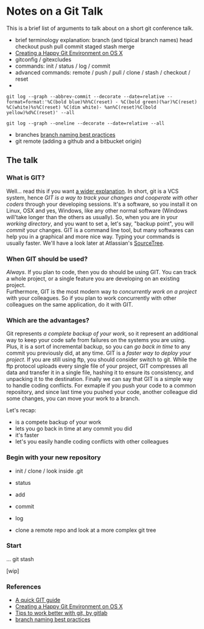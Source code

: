 # Notes on a Git Talk

This is a brief list of arguments to talk about on a short git conference talk.

* brief terminology explanation: branch (and tipical branch names) head checkout push pull commit staged stash merge
* [Creating a Happy Git Environment on OS X](https://gist.github.com/trey/2722934)
* gitconfig / gitexcludes
* commands: init / status / log / commit 
* advanced commands: remote / push / pull / clone / stash / checkout / reset
* 

```
git log --graph --abbrev-commit --decorate --date=relative --format=format:'%C(bold blue)%h%C(reset) - %C(bold green)(%ar)%C(reset) %C(white)%s%C(reset) %C(dim white)- %an%C(reset)%C(bold yellow)%d%C(reset)' --all
```

```
git log --graph --oneline --decorate --date=relative --all
```
* branches [branch naming best practices](http://stackoverflow.com/questions/273695/git-branch-naming-best-practices)
* git remote (adding a github and a bitbucket origin)

## The talk

### What is GIT? 
Well... read this if you want [a wider explanation](https://git-scm.com/book/en/v2/Getting-Started-Git-Basics).
In short, git is a VCS system, hence *GIT is a way to track your changes and cooperate with other coders* through your developing sessions. It's a software, so you install it on Linux, OSX and yes, Windows, like any other normal software (Windows will'take longer than the others as usually).
So, when you are in your *working directory*, and you want to set a, let's say, "backup point", you will *commit* your changes.
GIT is a command line tool, but many softwares can help you in a graphical and more nice way. Typing your commands is usually faster. We'll have a look later at Atlassian's [SourceTree](https://www.sourcetreeapp.com/).

### When GIT should be used?
*Always*. If you plan to code, then you do should be using GIT. You can track a whole project, or a single feature you are developing on an existing project.  
Furthermore, GIT is the most modern way to *concurrently work on a project* with your colleagues. So if you plan to work concurrently with other colleagues on the same application, do it with GIT.

### Which are the advantages?
Git represents *a complete backup of your work*, so it represent an additional way to keep your code safe from failures on the systems you are using. Plus, it is a sort of incremental backup, so you can *go back in time* to any commit you previously did, at any time.
GIT is a *faster way to deploy your project*. If you are still using ftp, you should consider switch to git. While the ftp protocol uploads every single file of your project, GIT compresses all data and transfer it in a single file, hashing it to ensure its consistency, and unpacking it to the destination. 
Finally we can say that GIT is a simple way to handle coding conflicts. For exmaple if you push your code to a common repository, and since last time you pushed your code, another colleague did some changes, you can move your work to a branch.

Let's recap:
* is a compete backup of your work
* lets you go back in time at any commit you did
* it's faster
* let's you easily handle coding conflicts with other colleagues


### Begin with your new repository
* init / clone / look inside .git
* status
* add
* commit
* log

* clone a remote repo and look at a more complex git tree

### Start 
...
git stash



[wip]

### References
* [A quick GIT guide](http://rogerdudler.github.io/git-guide/)
* [Creating a Happy Git Environment on OS X](https://gist.github.com/trey/2722934)
* [Tips to work better with git, by gitlab](https://about.gitlab.com/2015/02/19/8-tips-to-help-you-work-better-with-git/)
* [branch naming best practices](http://stackoverflow.com/questions/273695/git-branch-naming-best-practices)
